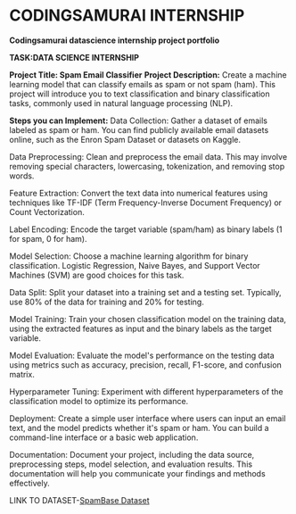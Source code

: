 # CODINGSAMURAI INTERNSHIP
**Codingsamurai datascience internship project portfolio**

**TASK:DATA SCIENCE INTERNSHIP**

**Project Title: Spam Email Classifier**
**Project Description:** Create a machine learning model that can classify emails as spam or not spam (ham). This project will introduce you to text classification and binary classification tasks, commonly used in natural language processing (NLP).

**Steps you can Implement:**
Data Collection: Gather a dataset of emails labeled as spam or ham. You can find publicly available email datasets online, such as the Enron Spam Dataset or datasets on Kaggle.

Data Preprocessing: Clean and preprocess the email data. This may involve removing special characters, lowercasing, tokenization, and removing stop words.

Feature Extraction: Convert the text data into numerical features using techniques like TF-IDF (Term Frequency-Inverse Document Frequency) or Count Vectorization.

Label Encoding: Encode the target variable (spam/ham) as binary labels (1 for spam, 0 for ham).

Model Selection: Choose a machine learning algorithm for binary classification. Logistic Regression, Naive Bayes, and Support Vector Machines (SVM) are good choices for this task.

Data Split: Split your dataset into a training set and a testing set. Typically, use 80% of the data for training and 20% for testing.

Model Training: Train your chosen classification model on the training data, using the extracted features as input and the binary labels as the target variable.

Model Evaluation: Evaluate the model's performance on the testing data using metrics such as accuracy, precision, recall, F1-score, and confusion matrix.

Hyperparameter Tuning: Experiment with different hyperparameters of the classification model to optimize its performance.

Deployment: Create a simple user interface where users can input an email text, and the model predicts whether it's spam or ham. You can build a command-line interface or a basic web application.

Documentation: Document your project, including the data source, preprocessing steps, model selection, and evaluation results. This documentation will help you communicate your findings and methods effectively.

LINK TO DATASET-[SpamBase Dataset](https://archive.ics.uci.edu/dataset/94/spambase)
